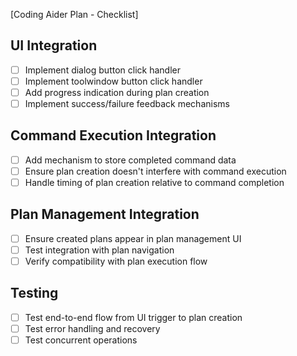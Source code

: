 [Coding Aider Plan - Checklist]

## UI Integration
- [ ] Implement dialog button click handler
- [ ] Implement toolwindow button click handler
- [ ] Add progress indication during plan creation
- [ ] Implement success/failure feedback mechanisms

## Command Execution Integration
- [ ] Add mechanism to store completed command data
- [ ] Ensure plan creation doesn't interfere with command execution
- [ ] Handle timing of plan creation relative to command completion

## Plan Management Integration
- [ ] Ensure created plans appear in plan management UI
- [ ] Test integration with plan navigation
- [ ] Verify compatibility with plan execution flow

## Testing
- [ ] Test end-to-end flow from UI trigger to plan creation
- [ ] Test error handling and recovery
- [ ] Test concurrent operations
